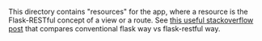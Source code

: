 This directory contains "resources" for the app, where a resource is the Flask-RESTful concept of a view or a route. See [this useful stackoverflow post](https://stackoverflow.com/questions/53777537/using-basic-flask-vs-flask-restful-for-api-development) that compares conventional flask way vs flask-restful way.